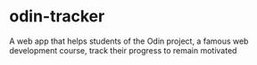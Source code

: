 # odin-tracker
A web app that helps students of the Odin project, a famous web development course, track their progress to remain motivated
